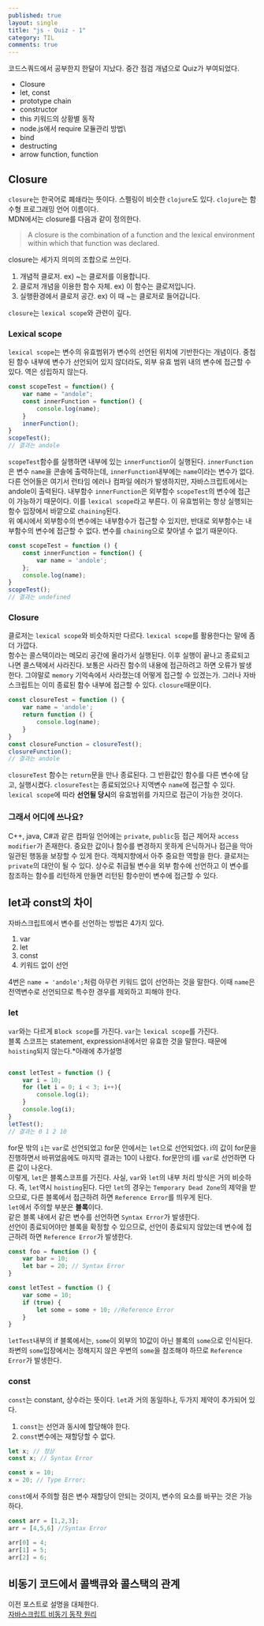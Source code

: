```yaml
---
published: true
layout: single
title: "js - Quiz - 1"
category: TIL
comments: true
---
```

코드스쿼드에서 공부한지 한달이 지났다. 중간 점검 개념으로 Quiz가 부여되었다.
- Closure
- let, const
- prototype chain
- constructor 
- this 키워드의 상황별 동작
- node.js에서 require 모듈관리 방법\
- bind
- destructing
- arrow function, function

## Closure
`closure`는 한국어로 폐쇄라는 뜻이다. 스펠링이 비슷한 `clojure`도 있다. `clojure`는 함수형 프로그래밍 언어 이름이다.  
MDN에서는 closure를 다음과 같이 정의한다.  
> A closure is the combination of a function and the lexical environment within which that function was declared.   

closure는 세가지 의미의 조합으로 쓰인다.
1. 개념적 클로저. ex) ~는 클로저를 이용합니다.
2. 클로저 개념을 이용한 함수 자체. ex) 이 함수는 클로저입니다.
3. 실행환경에서 클로저 공간. ex) 이 때 ~는 클로저로 들어갑니다.

`closure`는 `lexical scope`와 관련이 깊다.    

### Lexical scope
`lexical scope`는 변수의 유효범위가 변수의 선언된 위치에 기반한다는 개념이다. 중첩된 함수 내부에 변수가 선언되어 있지 않더라도, 외부 유효 범위 내의 변수에 접근할 수 있다. 역은 성립하지 않는다.  
```js
const scopeTest = function() {
    var name = "andole";
    const innerFunction = function() {
        console.log(name);
    }
    innerFunction();
}
scopeTest();
// 결과는 andole
```
`scopeTest`함수를 실행하면 내부에 있는 `innerFunction`이 실행된다. `innerFunction`은 변수 `name`을 콘솔에 출력하는데, `innerFunction`내부에는 `name`이라는 변수가 없다. 다른 언어들은 여기서 런타임 에러나 컴파일 에러가 발생하지만, 자바스크립트에서는 andole이 출력된다. 내부함수 `innerFunction`은 외부함수 `scopeTest`의 변수에 접근이 가능하기 때문이다. 이를 `lexical scope`라고 부른다. 이 유효범위는 항상 실행되는 함수 입장에서 바깥으로 `chaining`된다.   
위 예시에서 외부함수의 변수에는 내부함수가 접근할 수 있지만, 반대로 외부함수는 내부함수의 변수에 접근할 수 없다. 변수를 `chaining`으로 찾아낼 수 없기 때문이다.
```js
const scopeTest = function () {
    const innerFunction = function() {
        var name = 'andole';
    };
    console.log(name);
}
scopeTest();
// 결과는 undefined
```
### Closure
클로저는 `lexical scope`와 비슷하지만 다르다. `lexical scope`를 활용한다는 말에 좀더 가깝다.  
함수는 콜스택이라는 메모리 공간에 올라가서 실행된다. 이후 실행이 끝나고 종료되고 나면 콜스택에서 사라진다. 보통은 사라진 함수의 내용에 접근하려고 하면 오류가 발생한다. 그야말로 `memory` 기억속에서 사라졌는데 어떻게 접근할 수 있겠는가. 그러나 자바스크립트는 이미 종료된 함수 내부에 접근할 수 있다. `closure`때문이다.  
```js
const closureTest = function () {
    var name = 'andole';
    return function () {
        console.log(name);
    }
}
const closureFunction = closureTest();
closureFunction();
// 결과는 andole
```
`closureTest` 함수는 `return`문을 만나 종료된다. 그 반환값인 함수를 다른 변수에 담고, 실행시켰다. `closureTest`는 종료되었으나 지역변수 `name`에 접근할 수 있다. `lexical scope`에 따라 **선언될 당시**의 유효범위를 가지므로 접근이 가능한 것이다.

### 그래서 어디에 쓰나요?
C++, java, C#과 같은 컴파일 언어에는 `private`, `public`등 접근 제어자 `access modifier`가 존재한다. 중요한 값이나 함수를 변경하지 못하게 은닉하거나 접근을 막아 일관된 행동을 보장할 수 있게 한다. 객체지향에서 아주 중요한 역할을 한다. 
클로저는 `private`의 대안이 될 수 있다. 상수로 취급될 변수을 외부 함수에 선언하고 이 변수를 참조하는 함수를 리턴하게 만들면 리턴된 함수만이 변수에 접근할 수 있다. 

## let과 const의 차이
자바스크립트에서 변수를 선언하는 방법은 4가지 있다.
1. var
2. let
3. const
4. 키워드 없이 선언

4번은 `name = 'andole';`처럼 아무런 키워드 없이 선언하는 것을 말한다. 이때 `name`은 전역변수로 선언되므로 특수한 경우를 제외하고 피해야 한다.

### let
`var`와는 다르게 `Block scope`를 가진다. `var`는 `lexical scope`를 가진다.  
블록 스코프는 statement, expression내에서만 유효한 것을 말한다. 때문에 `hoisting`되지 않는다.*아래에 추가설명 
```js

const letTest = function () {
    var i = 10;
    for (let i = 0; i < 3; i++){
        console.log(i);
    }
    console.log(i);
}
letTest();
// 결과는 0 1 2 10
```
for문 밖의 `i`는 `var`로 선언되었고 for문 안에서는 `let`으로 선언되었다. i의 값이 for문을 진행하면서 바뀌었음에도 마지막 결과는 10이 나왔다. for문안의 i를 `var`로 선언하면 다른 값이 나온다.  
이렇게, `let`은 블록스코프를 가진다. 사실, `var`와 `let`의 내부 처리 방식은 거의 비슷하다. 즉, `let`역시 `hoisting`된다. 다만 `let`의 경우는 `Temporary Dead Zone`의 제약을 받으므로, 다른 블록에서 접근하려 하면 `Reference Error`를 띄우게 된다.  
`let`에서 주의할 부분은 **블록**이다.  
같은 블록 내에서 같은 변수를 선언하면 `Syntax Error`가 발생한다.  
선언이 종료되어야만 블록을 확정할 수 있으므로, 선언이 종료되지 않았는데 변수에 접근하려 하면 `Reference Error`가 발생한다.
```js
const foo = function () {
    var bar = 10;
    let bar = 20; // Syntax Error
}

const letTest = function () {
    var some = 10;
    if (true) {
        let some = some + 10; //Reference Error
    }
}
```
`letTest`내부의 if 블록에서는, `some`이 외부의 10값이 아닌 블록의 `some`으로 인식된다. 좌변의 `some`입장에서는 정해지지 않은 우변의 `some`을 참조해야 하므로 `Reference Error`가 발생한다.

### const
`const`는 constant, 상수라는 뜻이다. `let`과 거의 동일하나, 두가지 제약이 추가되어 있다.
1. `const`는 선언과 동시에 할당해야 한다.
2. `const`변수에는 재할당할 수 없다.

```js
let x; // 정상
const x; // Syntax Error

const x = 10;
x = 20; // Type Error;
```
`const`에서 주의할 점은 변수 재할당이 안되는 것이지, 변수의 요소를 바꾸는 것은 가능하다.
```js
const arr = [1,2,3];
arr = [4,5,6] //Syntax Error

arr[0] = 4;
arr[1] = 5;
arr[2] = 6;
```

## 비동기 코드에서 콜백큐와 콜스택의 관계
이전 포스트로 설명을 대체한다.  
[자바스크립트 비동기 동작 원리](/til/js-async-sync/)
